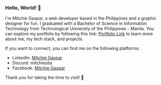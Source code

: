 ### Hello, World! 👋

I'm Mitchie Gaspar, a web developer based in the Philippines and a graphic designer for fun. I graduated with a Bachelor of Science in Information Technology from Technological University of the Philippines - Manila. You can explore my portfolio by following this link: [Portfolio Link](https://resonant-salmiakki-90b738.netlify.app/) to learn more about me, my tech stack, and projects. 

If you want to connect, you can find me on the following platforms:
- LinkedIn: [Mitchie Gaspar](https://www.linkedin.com/in/mitchie-gaspar-70040a234/)
- Discord: mitchiesita
- Facebook: [Mitchie Gaspar](https://www.facebook.com/Deckidu/)

Thank you for taking the time to visit! 🌟
